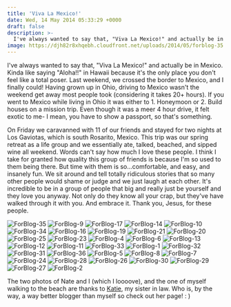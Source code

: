 ```yaml
---
title: 'Viva La Mexico!'
date: Wed, 14 May 2014 05:33:29 +0000
draft: false
description: >-
  I've always wanted to say that, "Viva La Mexico!" and actually be in Mexico. Kinda like saying "Aloha!!" in Hawaii because it's the only place you don't feel like a total poser.
image: https://djh82r8xhqebh.cloudfront.net/uploads/2014/05/forblog-35.jpg
---
```


I've always wanted to say that, "Viva La Mexico!" and actually be in Mexico. Kinda like saying "Aloha!!" in Hawaii because it's the only place you don't feel like a total poser. Last weekend, we crossed the border to Mexico, and I finally could! Having grown up in Ohio, driving to Mexico wasn't the weekend get away most people took (considering it takes 20+ hours). If you went to Mexico while living in Ohio it was either to 1. Honeymoon or 2. Build houses on a mission trip. Even though it was a meer 4 hour drive, it felt exotic to me- I mean, you have to show a passport, so that's something.

On Friday we caravanned with 11 of our friends and stayed for two nights at Los Gaviotas, which is south Rosarito, Mexico. This trip was our spring retreat as a life group and we essentially ate, talked, beached, and sipped wine all weekend. Words can't say how much I love these people. I think I take for granted how quality this group of friends is because I'm so used to them being there. But time with them is so...comfortable, and easy, and insanely fun. We sit around and tell totally ridiculous stories that so many other people would shame or judge and we just laugh at each other. It's incredible to be in a group of people that big and really just be yourself and they love you anyway. Not only do they know all your crap, but they've have walked through it with you. And embrace it. Thank you, Jesus, for these people.

![ForBlog-35](https://djh82r8xhqebh.cloudfront.net/uploads/2014/05/forblog-35.jpg) ![ForBlog-9](https://djh82r8xhqebh.cloudfront.net/uploads/2014/05/forblog-9.jpg) ![ForBlog-17](https://djh82r8xhqebh.cloudfront.net/uploads/2014/05/forblog-17.jpg) ![ForBlog-14](https://djh82r8xhqebh.cloudfront.net/uploads/2014/05/forblog-14.jpg) ![ForBlog-10](https://djh82r8xhqebh.cloudfront.net/uploads/2014/05/forblog-10.jpg) ![ForBlog-34](https://djh82r8xhqebh.cloudfront.net/uploads/2014/05/forblog-34.jpg) ![ForBlog-16](https://djh82r8xhqebh.cloudfront.net/uploads/2014/05/forblog-16.jpg) ![ForBlog-19](https://djh82r8xhqebh.cloudfront.net/uploads/2014/05/forblog-19.jpg) ![ForBlog-21](https://djh82r8xhqebh.cloudfront.net/uploads/2014/05/forblog-21.jpg) ![ForBlog-20](https://djh82r8xhqebh.cloudfront.net/uploads/2014/05/forblog-20.jpg) ![ForBlog-25](https://djh82r8xhqebh.cloudfront.net/uploads/2014/05/forblog-25.jpg) ![ForBlog-23](https://djh82r8xhqebh.cloudfront.net/uploads/2014/05/forblog-23.jpg) ![ForBlog-4](https://djh82r8xhqebh.cloudfront.net/uploads/2014/05/forblog-4.jpg) ![ForBlog-6](https://djh82r8xhqebh.cloudfront.net/uploads/2014/05/forblog-6.jpg) ![ForBlog-13](https://djh82r8xhqebh.cloudfront.net/uploads/2014/05/forblog-13.jpg) ![ForBlog-12](https://djh82r8xhqebh.cloudfront.net/uploads/2014/05/forblog-12.jpg) ![ForBlog-11](https://djh82r8xhqebh.cloudfront.net/uploads/2014/05/forblog-11.jpg) ![ForBlog-33](https://djh82r8xhqebh.cloudfront.net/uploads/2014/05/forblog-33.jpg) ![ForBlog-1](https://djh82r8xhqebh.cloudfront.net/uploads/2014/05/forblog-1.jpg) ![ForBlog-32](https://djh82r8xhqebh.cloudfront.net/uploads/2014/05/forblog-32.jpg) ![ForBlog-31](https://djh82r8xhqebh.cloudfront.net/uploads/2014/05/forblog-31.jpg) ![ForBlog-36](https://djh82r8xhqebh.cloudfront.net/uploads/2014/05/forblog-36.jpg) ![ForBlog-5](https://djh82r8xhqebh.cloudfront.net/uploads/2014/05/forblog-5.jpg) ![ForBlog-8](https://djh82r8xhqebh.cloudfront.net/uploads/2014/05/forblog-8.jpg) ![ForBlog-7](https://djh82r8xhqebh.cloudfront.net/uploads/2014/05/forblog-7.jpg) ![ForBlog-24](https://djh82r8xhqebh.cloudfront.net/uploads/2014/05/forblog-24.jpg) ![ForBlog-28](https://djh82r8xhqebh.cloudfront.net/uploads/2014/05/forblog-28.jpg) ![ForBlog-26](https://djh82r8xhqebh.cloudfront.net/uploads/2014/05/forblog-26.jpg) ![ForBlog-30](https://djh82r8xhqebh.cloudfront.net/uploads/2014/05/forblog-30.jpg) ![ForBlog-29](https://djh82r8xhqebh.cloudfront.net/uploads/2014/05/forblog-29.jpg) ![ForBlog-27](https://djh82r8xhqebh.cloudfront.net/uploads/2014/05/forblog-27.jpg) ![ForBlog-2](https://djh82r8xhqebh.cloudfront.net/uploads/2014/05/forblog-2.jpg)

The two photos of Nate and I (which I loooove), and the one of myself walking to the beach are thanks to [Katie](http://hopeengaged.blogspot.com/ "Katie"), my sister in law. Who is, by the way, a way better blogger than myself so check out her page! : )